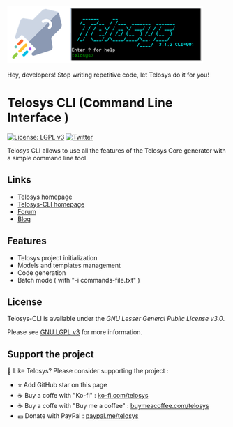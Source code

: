 [![Logo](https://raw.githubusercontent.com/telosys-tools-doc/img/master/telosys-cli-banner-50.png)](http://www.telosys.org/cli.html)

Hey, developers!   Stop writing repetitive code, let Telosys do it for you!

# Telosys CLI (Command Line Interface )

[![License: LGPL v3](https://img.shields.io/badge/License-LGPL%20v3-blue.svg)](https://www.gnu.org/licenses/lgpl-3.0)
[![Twitter](https://img.shields.io/twitter/follow/telosys?label=Follow&style=social)](https://twitter.com/telosys)

Telosys CLI allows to use all the features of the Telosys Core generator with a simple command line tool.

## Links

- [Telosys homepage](http://www.telosys.org)
- [Telosys-CLI homepage](http://www.telosys.org/cli.html)
- [Forum](https://muut.com/telosystools)
- [Blog](http://telosys.blogspot.com/)


## Features
- Telosys project initialization
- Models and templates management 
- Code generation
- Batch mode ( with "-i commands-file.txt" ) 


## License

Telosys-CLI is available under the *GNU Lesser General Public License v3.0*. 

Please see [GNU LGPL v3](https://www.gnu.org/licenses/lgpl-3.0.en.html) for more information.


## Support the project

:blue_heart: Like Telosys? Please consider supporting the project : 
- :star: Add GitHub star on this page
- :coffee: Buy a coffe with "Ko-fi" : [ko-fi.com/telosys](https://ko-fi.com/telosys)
- :coffee: Buy a coffe with "Buy me a coffee" : [buymeacoffee.com/telosys](https://www.buymeacoffee.com/telosys)
- :euro: Donate with PayPal : [paypal.me/telosys](https://www.paypal.me/telosys)


